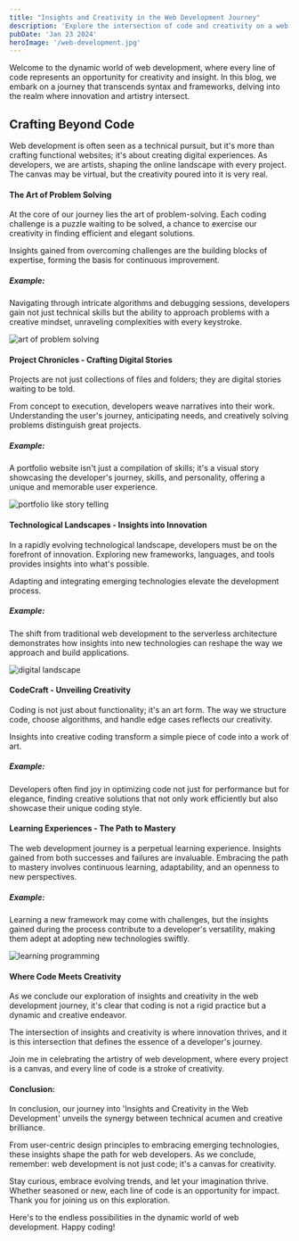 ```yaml
---
title: "Insights and Creativity in the Web Development Journey"
description: 'Explore the intersection of code and creativity on a web development journey filled with insightful discoveries.'
pubDate: 'Jan 23 2024'
heroImage: '/web-development.jpg'
---
```


Welcome to the dynamic world of web development, where every line of code represents an opportunity for creativity and insight. In this blog, we embark on a journey that transcends syntax and frameworks, delving into the realm where innovation and artistry intersect.

## Crafting Beyond Code

Web development is often seen as a technical pursuit, but it's more than crafting functional websites; it's about creating digital experiences. As developers, we are artists, shaping the online landscape with every project. The canvas may be virtual, but the creativity poured into it is very real.

#### The Art of Problem Solving

At the core of our journey lies the art of problem-solving. Each coding challenge is a puzzle waiting to be solved, a chance to exercise our creativity in finding efficient and elegant solutions.

Insights gained from overcoming challenges are the building blocks of expertise, forming the basis for continuous improvement.

##### Example:
Navigating through intricate algorithms and debugging sessions, developers gain not just technical skills but the ability to approach problems with a creative mindset, unraveling complexities with every keystroke.

![art of problem solving](/Creative-Problem-Solving-Process.jpeg)

#### Project Chronicles - Crafting Digital Stories

Projects are not just collections of files and folders; they are digital stories waiting to be told.

From concept to execution, developers weave narratives into their work. Understanding the user's journey, anticipating needs, and creatively solving problems distinguish great projects.

##### Example:
A portfolio website isn't just a compilation of skills; it's a visual story showcasing the developer's journey, skills, and personality, offering a unique and memorable user experience.

![portfolio like story telling](/Mehedi-Hasan-Fullstack-Web-Developer.png)

#### Technological Landscapes - Insights into Innovation

In a rapidly evolving technological landscape, developers must be on the forefront of innovation. Exploring new frameworks, languages, and tools provides insights into what's possible.

Adapting and integrating emerging technologies elevate the development process.

##### Example:
The shift from traditional web development to the serverless architecture demonstrates how insights into new technologies can reshape the way we approach and build applications.

![digital landscape](/digital-landscape.jpg)

#### CodeCraft - Unveiling Creativity

Coding is not just about functionality; it's an art form. The way we structure code, choose algorithms, and handle edge cases reflects our creativity.

Insights into creative coding transform a simple piece of code into a work of art.

##### Example:
Developers often find joy in optimizing code not just for performance but for elegance, finding creative solutions that not only work efficiently but also showcase their unique coding style.

#### Learning Experiences - The Path to Mastery

The web development journey is a perpetual learning experience. Insights gained from both successes and failures are invaluable. Embracing the path to mastery involves continuous learning, adaptability, and an openness to new perspectives.


##### Example:
Learning a new framework may come with challenges, but the insights gained during the process contribute to a developer's versatility, making them adept at adopting new technologies swiftly.

![learning programming](/How-to-Learn-Programming.png)

#### Where Code Meets Creativity

As we conclude our exploration of insights and creativity in the web development journey, it's clear that coding is not a rigid practice but a dynamic and creative endeavor.

The intersection of insights and creativity is where innovation thrives, and it is this intersection that defines the essence of a developer's journey.

Join me in celebrating the artistry of web development, where every project is a canvas, and every line of code is a stroke of creativity.


#### Conclusion: 

In conclusion, our journey into 'Insights and Creativity in the Web Development' unveils the synergy between technical acumen and creative brilliance.

From user-centric design principles to embracing emerging technologies, these insights shape the path for web developers. As we conclude, remember: web development is not just code; it's a canvas for creativity.

Stay curious, embrace evolving trends, and let your imagination thrive. Whether seasoned or new, each line of code is an opportunity for impact. Thank you for joining us on this exploration.

Here's to the endless possibilities in the dynamic world of web development. Happy coding!